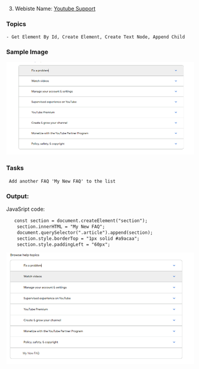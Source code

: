 3. Webiste Name: [Youtube Support](https://support.google.com/youtube/)

### Topics

    - Get Element By Id, Create Element, Create Text Node, Append Child

### Sample Image

![pic2](./images/pic1.png)

### Tasks

     Add another FAQ 'My New FAQ' to the list

### Output:

JavaSript code:

       const section = document.createElement("section");
    	section.innerHTML = "My New FAQ";
    	document.querySelector(".article").append(section);
    	section.style.borderTop = "1px solid #a9acaa";
    	section.style.paddingLeft = "60px";

![pic2](./images/pic2.png)
